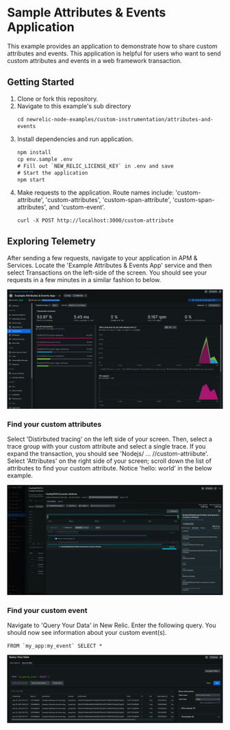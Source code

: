 # Sample Attributes & Events Application

This example provides an application to demonstrate how to share custom attributes and events. This application is helpful for users who want to send custom attributes and events in a web framework transaction.

## Getting Started

1. Clone or fork this repository.
2. Navigate to this example's sub directory
   ```
   cd newrelic-node-examples/custom-instrumentation/attributes-and-events
   ```
3. Install dependencies and run application.
   ```
   npm install
   cp env.sample .env
   # Fill out `NEW_RELIC_LICENSE_KEY` in .env and save 
   # Start the application
   npm start
   ```
4. Make requests to the application. Route names include: 'custom-attribute', 'custom-attributes', 'custom-span-attribute', 'custom-span-attributes', and 'custom-event'.
   ```
   curl -X POST http://localhost:3000/custom-attribute
   ```

## Exploring Telemetry

After sending a few requests, navigate to your application in APM & Services. Locate the 'Example Attributes & Events App' service and then select Transactions on the left-side of the screen. You should see your requests in a few minutes in a similar fashion to below.

![1721149128373](./image/README/1721149128373.png)

### Find your custom attributes

Select 'Distirbuted tracing' on the left side of your screen. Then, select a trace group with your custom attribute and select a single trace. If you expand the transaction, you should see 'Nodejs/ ... //custom-attriibute'. Select 'Attributes' on the right side of your screen; scroll down the list of attributes to find your custom attribute. Notice 'hello: world' in the below example.

![1721149619968](./image/README/1721149619968.png)

### Find your custom event

Navigate to 'Query Your Data' in New Relic. Enter the following query. You should now see information about your custom event(s).

```NRQL
FROM `my_app:my_event` SELECT *
```

![1721149915594](./image/README/1721149915594.png)
